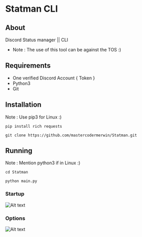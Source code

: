 # Statman CLI

## About
Discord Status manager  ||  CLI 
  
  - Note : The use of this tool can be against the TOS :)

## Requirements

  - One verified Discord Account { Token }
  - Python3 
  - Git
 
## Installation
  
  Note : Use pip3 for Linux :)
  
   ```
   pip install rich requests
   ```
   
   ```
   git clone https://github.com/mastercodermerwin/Statman.git
   ```
   
## Running
  
  Note : Mention python3 if in Linux :)
  
  ```
  cd Statman
  ```
  
  ```
  python main.py
  ```

### Startup

![Alt text](https://cdn.discordapp.com/attachments/951417646191083551/1075416077716176896/image.png?raw=true "Start")

### Options 

![Alt text](https://cdn.discordapp.com/attachments/951417646191083551/1075416409733070938/image.png?raw=true "Options")

